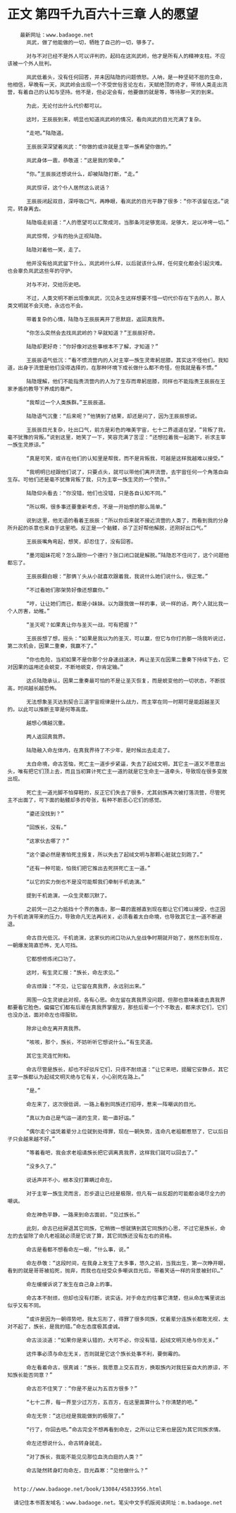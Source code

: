 # 正文 第四千九百六十三章 人的愿望
        最新网址：www.badaoge.net
          岚武，做了他能做的一切，牺牲了自己的一切，够多了。
      
          对与不对已经不是外人可以评判的，起码在这岚武岭，他才是所有人的精神支柱。不应该被一个外人批判。
      
          岚武低着头，没有任何回答，并未因陆隐的问题愤怒。人呐，是一种坚韧不屈的生命，他相信，早晚有一天，岚武岭会出现一个不受世俗言论左右，天赋绝顶的奇才，带领人类走出流营，有着自己的认知与坚持。他不是，但必定会有，他要做的就是等，等待那一天的到来。
      
          为此，无论付出什么代价都可以。
      
          这时，王辰辰到来，明显也知道岚武岭的情况，看向岚武的目光充满了复杂。
      
          “走吧。”陆隐道。
      
          王辰辰深深望着岚武：“你做的或许就是主宰一族希望你做的。”
      
          岚武身体一震，恭敬道：“这是我的荣幸。”
      
          “你。”王辰辰还想说什么，却被陆隐打断，“走。”
      
          岚武惊讶，这个仆人居然这么说话？
      
          王辰辰闭起双目，深呼吸口气，再睁眼，看岚武的目光平静了很多：“你不该留在这。”说完，转身离去。
      
          陆隐临走前道：“人的愿望可以汇聚成河，当那条河足够宽阔，足够大，足以冲垮一切。”
      
          岚武惊愕，少有的抬头正视陆隐。
      
          陆隐对着他一笑，走了。
      
          他并没有给岚武留下什么，岚武岭什么样，以后就该什么样，任何变化都会引起灾难。也会辜负岚武这些年的守护。
      
          对与不对，交给历史吧。
      
          不过，人类文明不断出现像岚武，沉见永生这样想要不惜一切代价存在下去的人，那人类文明就不会灭绝，永远也不会。
      
          带着复杂的心情，陆隐与王辰辰离开了思默庭，返回真我界。
      
          “你怎么突然会去找岚武岭的？早就知道？”王辰辰好奇。
      
          陆隐却更好奇：“你好像对这些事根本不了解，才知道？”
      
          王辰辰语气低沉：“看不惯流营内的人对主宰一族生灵卑躬屈膝。其实这不怪他们，我知道，出身于流营是他们没得选择的，在那种环境下成长做什么都不奇怪，但我就是看不惯。”
      
          陆隐理解，他们不能指责流营内的人为了生存而卑躬屈膝，同样也不能指责王辰辰在王家矛盾的教导下养成的尊严。
      
          “我帮过一个人类族群。”王辰辰道。
      
          陆隐语气沉重：“后来呢？”他猜到了结果，却还是问了，因为王辰辰想说。
      
          王辰辰目光复杂，吐出口气，前方是彩色的唯美宇宙，七十二界遥遥在望，“背叛了我，毫不犹豫的背叛。”说到这里，她笑了一下，笑容充满了苦涩：“还想拉着我一起跪下，祈求主宰一族生灵原谅。”
      
          “真是可笑，或许在他们的认知里是帮我，而不是背叛我，可越是这样我越难以接受。”
      
          “我明明已经跟他们说了，只要点头，就可以带他们离开流营，去宇宙任何一个角落自由生存。可他们还是毫不犹豫背叛了我，只为主宰一族生灵的一个赞许。”
      
          陆隐仰头看去：“你没错，他们也没错，只是各自认知不同。”
      
          “所以啊，很多事还要重新考虑，不是一开始想的那么简单。”
      
          说到这里，他无语的看着王辰辰：“所以你后来就不接近流营的人类了，而看到我的分身所升起的杀意也来自于这里吧。反正是一个骷髅，杀了正好帮他解脱，还刚好出口气。”
      
          王辰辰嘴角弯起，想笑，却忍住了，没有回答。
      
          “墨河姐妹花呢？怎么跟你一个德行？张口闭口就是解脱。”陆隐忍不住问了，这个问题他都忘了。
      
          王辰辰翻白眼：“那俩丫头从小就喜欢跟着我，我说什么她们说什么，很正常。”
      
          “不过看她们那架势好像还想赢你。”
      
          “哼，让让她们而已，都是小妹妹。以为跟我做一样的事，说一样的话，两个人就比我一个人厉害，幼稚。”
      
          “圣灭呢？如果真让你与圣灭一战，可有把握？”
      
          王辰辰想了想，摇头：“如果是我以为的圣灭，可以赢，但它与你打的那一场我听说过，第二次机会，因果二重奏，我赢不了。”
      
          “你也危险，当初如果不是你那个分身速战速决，再让圣灭在因果二重奏下持续下去，它对因果的运用还会蜕变，不断地蜕变，你肯定输。”
      
          这点陆隐承认，因果二重奏最可怕的不是让圣灭恢复，而是蜕变他的一切状态，不断拔高，时间越长越恐怖。
      
          无法想象圣灭达到契合三道宇宙规律是什么战力，而主宰在同一时期可是能超越圣灭的。以此可以推断主宰是何等高度。
      
          越想心情越沉重。
      
          两人返回真我界。
      
          陆隐融入命左体内，在真我界待了不少年，是时候出去走走了。
      
          太白命境，命古苦恼，死亡主一道步步紧逼，失去了起绒文明，其它主一道又不愿意出头，唯有把它们顶上去，而且当初算计死亡主一道的就是它生命主一道牵头，导致现在很多变故出现。
      
          死亡主一道光脚不怕穿鞋的，反正它们失去了很多，尤其刽族再次被打落流营，尽管死主不出面了，可下面的骷髅却多的夸张，有种不断恶心它们的感觉。
      
          “鎏还没找到？”
      
          “回族长，没有。”
      
          “这家伙去哪了？”
      
          “这个鎏必然是害怕死主报复，所以失去了起绒文明与那颗心脏就立刻跑了。”
      
          “还有一种可能，怕我们把它推出去死拼死亡主一道。”
      
          “以它的实力倒也不是没可能帮我们牵制千机诡演。”
      
          提到千机诡演，一众生灵都沉默了。
      
          之前凭一己之力抵挡十个界的轰击，那一幕的震撼直到现在都让它们难以接受，也正因为千机诡演带来的压力，导致命凡无法再闭关，必须看着太白命境，也导致其它主一道不断避退。
      
          命古目光低沉，千机诡演，这家伙的闭口功从九垒战争时期就开始了，居然忍到现在，一朝爆发简直恐怖，无人可挡。
      
          它都想修炼闭口功了。
      
          这时，有生灵汇报：“族长，命左求见。”
      
          命古烦躁：“不见，让它留在真我界，永远别出来。”
      
          周围一众生灵彼此对视，各有心思。命左留在真我界没问题，但那也意味着谁去真我界都要看它脸色，偏偏它们都有后辈在真我界掌握方，那些后辈一个个不敢去，都来求它们，它们也没办法，面对命左也得服软。
      
          除非让命左离开真我界。
      
          “咳咳，那个，族长，不妨听听它想说什么。”有生灵道。
      
          其它生灵连忙附和。
      
          命古尽管是族长，却也不好驳斥它们，只得不耐烦道：“让它来吧，提醒它安静点，其它主宰一族都认为起绒文明灭绝与它有关，小心别死在路上。”
      
          “是。”
      
          命左来了，这次很低调，一路上看到同族还打招呼，惹来一阵嘲讽的目光。
      
          “真以为自己是气运一道的生灵，能一直好运。”
      
          “偶尔走个运凭着辈分上位就到处得罪，现在一朝失势，连命凡老祖都惹怒了，它以后日子只会越来越不好。”
      
          “等着看吧，我会求老祖请族长把它调离真我界，这样我们就可以回去了。”
      
          “没多久了。”
      
          说话声并不小，根本没打算瞒过命左。
      
          对于主宰一族生灵而言，忍步退让已经是极限，但凡有一丝反超的可能都会竭尽全力的嘲讽。
      
          命左神色平静，一路来到命古面前，“见过族长。”
      
          此刻，命古已经屏退其它同族，它稍微一想就猜到其它同族的心思，不过它是族长，命左的去留除了命凡老祖就必须是它说了算，其它同族还没有左右的资格。
      
          命古是看都不想看命左一眼，“什么事，说。”
      
          命左恭敬：“这段时间，在我身上发生了太多事，悠久之前，当我出生，第一次睁开眼，看到的就是哥哥被掐死，抛弃，而我也在经受众多嘲讽目光后，带着笑话一样的背景被封印…”
      
          命左缓缓诉说了发生在自己身上的事。
      
          命古本不耐烦，但却也没有打断，说实话，对于命左的往事它清楚，但从命左嘴里说出似乎又有不同。
      
          “或许是因为一朝得势吧，我太忘形了，得罪了很多同族，仗着辈分连族长都敢无视，太对不起了，族长，是我的错。”命左态度极其虔诚。
      
          命古淡淡道：“如果你是来认错的，大可不必，你没有错，起绒文明灭绝与你无关。”
      
          这件事必须与命左无关，否则就是它这个族长处事不利，要倒霉的。
      
          命左看着命古，很真诚：“族长，我愿意上交五百方，换取族内对我狂妄自大的原谅，不知族长能否同意？”
      
          命古忍不住笑了：“你是不是以为五百方很多？”
      
          “七十二界，每一界至少过万方，五百方，在这里面算什么？你清楚的吧。”
      
          命左无奈：“这已经是我能做到的极限了。”
      
          “行了，你回去吧。”命古完全不想再看到命左，之所以让它来也是因为其它同族求情。
      
          命左还想说什么，命古转身就走。
      
          “对了族长，我能不能见见那位血洗白庭的人类？”
      
          命古陡然转身盯向命左，目光森寒：“见他做什么？”
      
      
      http://www.badaoge.net/book/13084/45833956.html
      
      请记住本书首发域名：www.badaoge.net。笔尖中文手机版阅读网址：m.badaoge.net